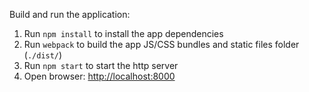 Build and run the application:

1. Run `npm install` to install the app dependencies
1. Run `webpack` to build the app JS/CSS bundles and static files folder (`./dist/`)
1. Run `npm start` to start the http server
1. Open browser: <http://localhost:8000>

